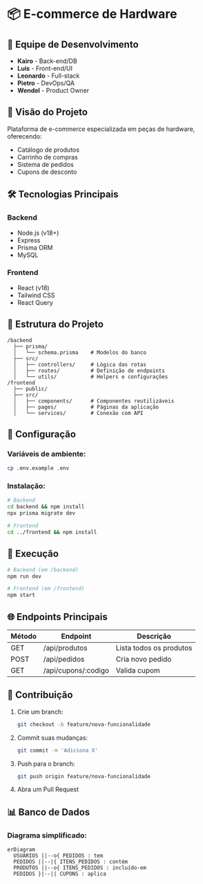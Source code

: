 # 📦 E-commerce de Hardware

## 👥 Equipe de Desenvolvimento

- **Kairo** - Back-end/DB
- **Luis** - Front-end/UI
- **Leonardo** - Full-stack
- **Pietro** - DevOps/QA
- **Wendel** - Product Owner 

## 🚀 Visão do Projeto

Plataforma de e-commerce especializada em peças de hardware, oferecendo:

- Catálogo de produtos
- Carrinho de compras
- Sistema de pedidos
- Cupons de desconto

## 🛠 Tecnologias Principais

### Backend

- Node.js (v18+)
- Express
- Prisma ORM
- MySQL

### Frontend

- React (v18)
- Tailwind CSS
- React Query

## 📂 Estrutura do Projeto

```
/backend
  ├── prisma/
  │   └── schema.prisma    # Modelos do banco
  ├── src/
  │   ├── controllers/     # Lógica das rotas
  │   ├── routes/          # Definição de endpoints
  │   └── utils/           # Helpers e configurações
/frontend
  ├── public/
  ├── src/
  │   ├── components/      # Componentes reutilizáveis
  │   ├── pages/           # Páginas da aplicação
  │   └── services/        # Conexão com API
```

## 🔧 Configuração

### Variáveis de ambiente:

```bash
cp .env.example .env
```

### Instalação:

```bash
# Backend
cd backend && npm install
npx prisma migrate dev

# Frontend
cd ../frontend && npm install
```

## 🏃 Execução

```bash
# Backend (em /backend)
npm run dev

# Frontend (em /frontend)
npm start
```

## 🌐 Endpoints Principais

| Método | Endpoint            | Descrição               |
| ------ | ------------------- | ----------------------- |
| GET    | /api/produtos       | Lista todos os produtos |
| POST   | /api/pedidos        | Cria novo pedido        |
| GET    | /api/cupons/:codigo | Valida cupom            |

## 🤝 Contribuição

1. Crie um branch:
   ```bash
   git checkout -b feature/nova-funcionalidade
   ```
2. Commit suas mudanças:
   ```bash
   git commit -m 'Adiciona X'
   ```
3. Push para o branch:
   ```bash
   git push origin feature/nova-funcionalidade
   ```
4. Abra um Pull Request

## 📊 Banco de Dados

### Diagrama simplificado:

```mermaid
erDiagram
  USUARIOS ||--o{ PEDIDOS : tem
  PEDIDOS ||--|{ ITENS_PEDIDOS : contém
  PRODUTOS ||--o{ ITENS_PEDIDOS : incluído-em
  PEDIDOS }|--|| CUPONS : aplica
```
